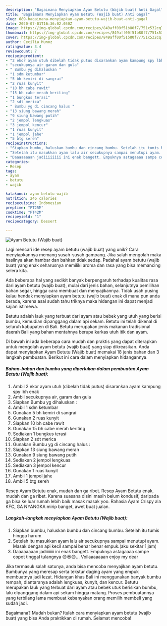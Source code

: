```yaml
---
description: "Bagaimana Menyiapkan Ayam Betutu (Wajib buat) Anti Gagal"
title: "Bagaimana Menyiapkan Ayam Betutu (Wajib buat) Anti Gagal"
slug: 689-bagaimana-menyiapkan-ayam-betutu-wajib-buat-anti-gagal
date: 2020-07-01T16:36:02.050Z
image: https://img-global.cpcdn.com/recipes/849aff00f51b80f7/751x532cq70/ayam-betutu-wajib-buat-foto-resep-utama.jpg
thumbnail: https://img-global.cpcdn.com/recipes/849aff00f51b80f7/751x532cq70/ayam-betutu-wajib-buat-foto-resep-utama.jpg
cover: https://img-global.cpcdn.com/recipes/849aff00f51b80f7/751x532cq70/ayam-betutu-wajib-buat-foto-resep-utama.jpg
author: Cecilia Munoz
ratingvalue: 3.4
reviewcount: 7
recipeingredient:
- "2 ekor ayam utuh dibelah tidak putus disarankan ayam kampung spy lbh enak"
- "secukupnya air garam dan gula"
- " Bumbu yg dihaluskan "
- "1 sdm ketumbar"
- "5 bh kemiri di sangrai"
- "2 ruas kunyit"
- "10 bh cabe rawit"
- "15 bh cabe merah keriting"
- "1 bungkus terasi"
- "2 sdt merica"
- " Bumbu yg di cincang halus "
- "13 siung bawang merah"
- "9 siung bawang putih"
- "2 jempol lengkuas"
- "3 jempol kencur"
- "1 ruas kunyit"
- "1 jempol jahe"
- "5 btg sereh"
recipeinstructions:
- "Siapkan bumbu, haluskan bumbu dan cincang bumbu. Setelah itu tumis hingga harum."
- "Setelah itu masukkan ayam lalu air secukupnya sampai menutupi ayam. Masak dengan api kecil sampai benar benar empuk.(aku sekitar 1 jam)"
- "Daaaaaaaan jadiiiiiiii ini enak bangett. Empuknya astagaaaa sampe copot tinggal tulangnya 😍😍😍... Voilaaaaaaan enjoy my dear"
categories:
- Resep
tags:
- ayam
- betutu
- wajib

katakunci: ayam betutu wajib 
nutrition: 246 calories
recipecuisine: Indonesian
preptime: "PT25M"
cooktime: "PT42M"
recipeyield: "1"
recipecategory: Dessert

---
```



![Ayam Betutu (Wajib buat)](https://img-global.cpcdn.com/recipes/849aff00f51b80f7/751x532cq70/ayam-betutu-wajib-buat-foto-resep-utama.jpg)

Lagi mencari ide resep ayam betutu (wajib buat) yang unik? Cara menyiapkannya memang susah-susah gampang. Jika salah mengolah maka hasilnya akan hambar dan bahkan tidak sedap. Padahal ayam betutu (wajib buat) yang enak seharusnya memiliki aroma dan rasa yang bisa memancing selera kita.

Ada beberapa hal yang sedikit banyak berpengaruh terhadap kualitas rasa dari ayam betutu (wajib buat), mulai dari jenis bahan, selanjutnya pemilihan bahan segar, hingga cara membuat dan menyajikannya. Tidak usah pusing kalau hendak menyiapkan ayam betutu (wajib buat) enak di mana pun anda berada, karena asal sudah tahu triknya maka hidangan ini dapat menjadi sajian istimewa.

Betutu adalah lauk yang terbuat dari ayam atau bebek yang utuh yang berisi bumbu, kemudian dipanggang dalam api sekam. Betutu ini telah dikenal di seluruh kabupaten di Bali. Betutu merupakan jenis makanan tradisional daerah Bali yang bahan mentahnya berupa karkas utuh itik dan ayam.


Di bawah ini ada beberapa cara mudah dan praktis yang dapat diterapkan untuk mengolah ayam betutu (wajib buat) yang siap dikreasikan. Anda dapat menyiapkan Ayam Betutu (Wajib buat) memakai 18 jenis bahan dan 3 langkah pembuatan. Berikut ini cara dalam menyiapkan hidangannya.

<!--inarticleads1-->

##### Bahan-bahan dan bumbu yang diperlukan dalam pembuatan Ayam Betutu (Wajib buat):

1. Ambil 2 ekor ayam utuh (dibelah tidak putus) disarankan ayam kampung spy lbh enak
1. Ambil secukupnya air, garam dan gula
1. Siapkan  Bumbu yg dihaluskan :
1. Ambil 1 sdm ketumbar
1. Gunakan 5 bh kemiri di sangrai
1. Gunakan 2 ruas kunyit
1. Siapkan 10 bh cabe rawit
1. Gunakan 15 bh cabe merah keriting
1. Sediakan 1 bungkus terasi
1. Siapkan 2 sdt merica
1. Gunakan  Bumbu yg di cincang halus :
1. Siapkan 13 siung bawang merah
1. Gunakan 9 siung bawang putih
1. Sediakan 2 jempol lengkuas
1. Sediakan 3 jempol kencur
1. Gunakan 1 ruas kunyit
1. Ambil 1 jempol jahe
1. Ambil 5 btg sereh


Resep Ayam Betutu enak, mudah dan ga ribet. Resep Ayam Betutu enak, mudah dan ga ribet. Karena suasana disini masih belum kondusif, daripada ga bisa ke luar rumah lebih baik masak masak yoo. Rahasia Ayam Crispy ala KFC, GA NYANGKA mirip banget, awet buat jualan. 

<!--inarticleads2-->

##### Langkah-langkah menyiapkan Ayam Betutu (Wajib buat):

1. Siapkan bumbu, haluskan bumbu dan cincang bumbu. Setelah itu tumis hingga harum.
1. Setelah itu masukkan ayam lalu air secukupnya sampai menutupi ayam. Masak dengan api kecil sampai benar benar empuk.(aku sekitar 1 jam)
1. Daaaaaaaan jadiiiiiiii ini enak bangett. Empuknya astagaaaa sampe copot tinggal tulangnya 😍😍😍... Voilaaaaaaan enjoy my dear


Jika termasuk salah satunya, anda bisa mencoba menyajikan ayam betutu. Bumbunya yang meresap serta tekstur daging ayam yang empuk membuatnya jadi lezat. Hidangan khas Bali ini menggunakan banyak bumbu rempah, diantaranya adalah lengkuas, kunyit, dan kencur. Betutu merupakan lauk yang terbuat dari ayam atau bebek utuk berisikan bumbu, lalu dipanggang dalam api sekam hingga matang. Proses pembuatannya yang terbilang lama membuat kebanyakan orang memilih membeli yang sudah jadi. 

Bagaimana? Mudah bukan? Itulah cara menyiapkan ayam betutu (wajib buat) yang bisa Anda praktikkan di rumah. Selamat mencoba!
